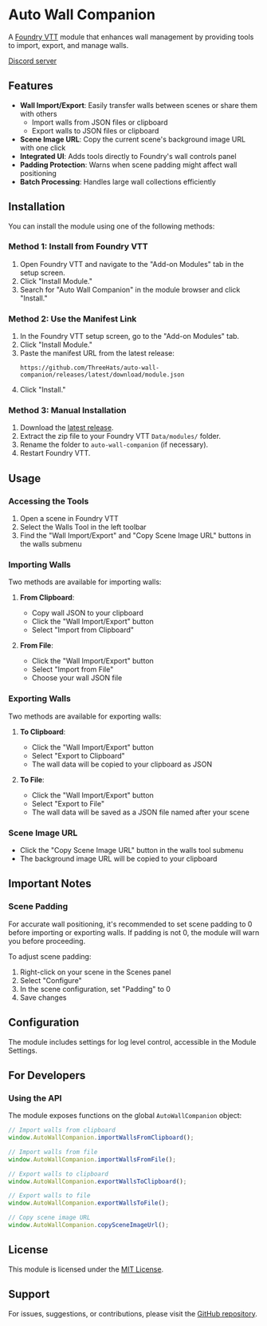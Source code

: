# Auto Wall Companion

A [Foundry VTT](https://foundryvtt.com) module that enhances wall management by providing tools to import, export, and manage walls.

[Discord server](https://discord.gg/HUzEnZy8uJ) 

## Features

- **Wall Import/Export**: Easily transfer walls between scenes or share them with others
  - Import walls from JSON files or clipboard
  - Export walls to JSON files or clipboard
- **Scene Image URL**: Copy the current scene's background image URL with one click
- **Integrated UI**: Adds tools directly to Foundry's wall controls panel
- **Padding Protection**: Warns when scene padding might affect wall positioning
- **Batch Processing**: Handles large wall collections efficiently

## Installation

You can install the module using one of the following methods:

### Method 1: Install from Foundry VTT

1. Open Foundry VTT and navigate to the "Add-on Modules" tab in the setup screen.
2. Click "Install Module."
3. Search for "Auto Wall Companion" in the module browser and click "Install."

### Method 2: Use the Manifest Link

1. In the Foundry VTT setup screen, go to the "Add-on Modules" tab.
2. Click "Install Module."
3. Paste the manifest URL from the latest release:
    ```
    https://github.com/ThreeHats/auto-wall-companion/releases/latest/download/module.json
    ```
4. Click "Install."

### Method 3: Manual Installation

1. Download the [latest release](https://github.com/yourusername/auto-wall-companion/releases).
2. Extract the zip file to your Foundry VTT `Data/modules/` folder.
3. Rename the folder to `auto-wall-companion` (if necessary).
4. Restart Foundry VTT.

## Usage

### Accessing the Tools

1. Open a scene in Foundry VTT
2. Select the Walls Tool in the left toolbar
3. Find the "Wall Import/Export" and "Copy Scene Image URL" buttons in the walls submenu

### Importing Walls

Two methods are available for importing walls:

1. **From Clipboard**:
   - Copy wall JSON to your clipboard
   - Click the "Wall Import/Export" button
   - Select "Import from Clipboard"

2. **From File**:
   - Click the "Wall Import/Export" button
   - Select "Import from File"
   - Choose your wall JSON file

### Exporting Walls

Two methods are available for exporting walls:

1. **To Clipboard**:
   - Click the "Wall Import/Export" button
   - Select "Export to Clipboard"
   - The wall data will be copied to your clipboard as JSON

2. **To File**:
   - Click the "Wall Import/Export" button
   - Select "Export to File"
   - The wall data will be saved as a JSON file named after your scene

### Scene Image URL

- Click the "Copy Scene Image URL" button in the walls tool submenu
- The background image URL will be copied to your clipboard

## Important Notes

### Scene Padding

For accurate wall positioning, it's recommended to set scene padding to 0 before importing or exporting walls. If padding is not 0, the module will warn you before proceeding.

To adjust scene padding:
1. Right-click on your scene in the Scenes panel
2. Select "Configure"
3. In the scene configuration, set "Padding" to 0
4. Save changes

## Configuration

The module includes settings for log level control, accessible in the Module Settings.

## For Developers

### Using the API

The module exposes functions on the global `AutoWallCompanion` object:

```javascript
// Import walls from clipboard
window.AutoWallCompanion.importWallsFromClipboard();

// Import walls from file
window.AutoWallCompanion.importWallsFromFile();

// Export walls to clipboard
window.AutoWallCompanion.exportWallsToClipboard();

// Export walls to file
window.AutoWallCompanion.exportWallsToFile();

// Copy scene image URL
window.AutoWallCompanion.copySceneImageUrl();
```

## License

This module is licensed under the [MIT License](LICENSE).

## Support

For issues, suggestions, or contributions, please visit the [GitHub repository](https://github.com/ThreeHats/auto-wall-companion).
